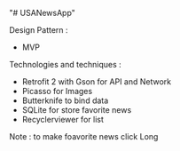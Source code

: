 "# USANewsApp"

 
Design Pattern :

- MVP

Technologies and techniques :
- Retrofit 2 with Gson for API and Network
- Picasso for Images
- Butterknife to bind data
- SQLite for store favorite news
- Recyclerviewer for list

Note : 
to make foavorite news click Long 

